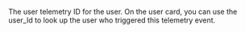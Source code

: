 The user telemetry ID for the user. On the user card, you can use the user_Id to look up the user who triggered this telemetry event. 